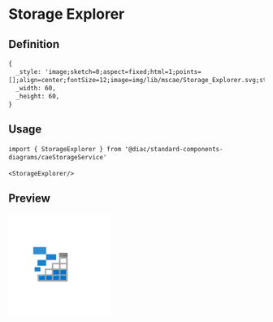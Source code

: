 # Storage Explorer

## Definition

```
{
  _style: 'image;sketch=0;aspect=fixed;html=1;points=[];align=center;fontSize=12;image=img/lib/mscae/Storage_Explorer.svg;strokeColor=none;',
  _width: 60,
  _height: 60,
}
```

## Usage

```
import { StorageExplorer } from '@diac/standard-components-diagrams/caeStorageService'

<StorageExplorer/>
```

## Preview

<img src="./storage-explorer.png" width="200"/>
